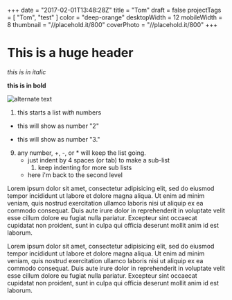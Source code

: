 +++
date = "2017-02-01T13:48:28Z"
title = "Tom"
draft = false
projectTags = [
  "Tom",
  "test"
]
color = "deep-orange"
desktopWidth = 12
mobileWidth = 8
thumbnail = "//placehold.it/800"
coverPhoto = "//placehold.it/800"
+++

# This is a huge header #

*this is in italic*

**this is in bold**

![alternate text](https://placeholdit.imgix.net/~text?txtsize=28&txt=300%C3%97300&w=300&h=300)

1. this starts a list *with* numbers
+  this will show as number "2"
*  this will show as number "3."
9. any number, +, -, or * will keep the list going.
    * just indent by 4 spaces (or tab) to make a sub-list
        1. keep indenting for more sub lists
    * here i'm back to the second level

Lorem ipsum dolor sit amet, consectetur adipisicing elit, sed do eiusmod tempor incididunt ut labore et dolore magna aliqua. Ut enim ad minim veniam, quis nostrud exercitation ullamco laboris nisi ut aliquip ex ea commodo consequat. Duis aute irure dolor in reprehenderit in voluptate velit esse cillum dolore eu fugiat nulla pariatur. Excepteur sint occaecat cupidatat non proident, sunt in culpa qui officia deserunt mollit anim id est laborum.

Lorem ipsum dolor sit amet, consectetur adipisicing elit, sed do eiusmod tempor incididunt ut labore et dolore magna aliqua. Ut enim ad minim veniam, quis nostrud exercitation ullamco laboris nisi ut aliquip ex ea commodo consequat. Duis aute irure dolor in reprehenderit in voluptate velit esse cillum dolore eu fugiat nulla pariatur. Excepteur sint occaecat cupidatat non proident, sunt in culpa qui officia deserunt mollit anim id est laborum.
